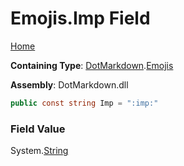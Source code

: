 # Emojis\.Imp Field

[Home](../../../README.md)

**Containing Type**: [DotMarkdown](../../README.md)\.[Emojis](../README.md)

**Assembly**: DotMarkdown\.dll

```csharp
public const string Imp = ":imp:"
```

### Field Value

System\.[String](https://docs.microsoft.com/en-us/dotnet/api/system.string)
